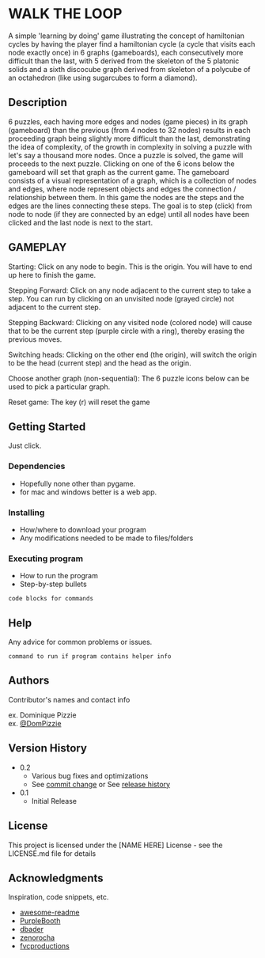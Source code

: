 # WALK THE LOOP

A simple 'learning by doing' game illustrating the concept of hamiltonian cycles by having the player find a hamiltonian cycle (a cycle that visits each node exactly once) in 6 graphs (gameboards), each consecutively more difficult than the last, with 5 derived from the skeleton of the 5 platonic solids and a sixth discocube graph derived from skeleton of a polycube of an octahedron (like using sugarcubes to form a diamond).

## Description

6 puzzles, each having more edges and nodes (game pieces) in its graph (gameboard) than the previous (from 4 nodes to 32 nodes) results in each proceeding graph being slightly more difficult than the last, demonstrating the idea of complexity, of the growth in complexity in solving a puzzle with let's say a thousand more nodes.
Once a puzzle is solved, the game will proceeds to the next puzzle. Clicking on one of the 6 icons below the gameboard will set that graph as the current game.
The gameboard consists of a visual representation of a graph, which is a collection of nodes and edges, where node represent objects and edges the connection / relationship between them. In this game the nodes are the steps and the edges are the lines connecting these steps.
The goal is to step (click) from node to node (if they are connected by an edge) until all nodes have been clicked and the last node is next to the start.

## GAMEPLAY
Starting:
Click on any node to begin. This is the origin. You will have to end up here to finish the game.

Stepping Forward:
Click on any node adjacent to the current step to take a step.
You can run by clicking on an unvisited node (grayed circle) not adjacent to the current step.

Stepping Backward:
Clicking on any visited node (colored node) will cause that to be the current step (purple circle with a ring), thereby erasing the previous moves.

Switching heads:
Clicking on the other end (the origin), will switch the origin to be the head (current step) and the head as the origin.

Choose another graph (non-sequential):
  The 6 puzzle icons below can be used to pick a particular graph.

Reset game: 
  The key (r) will reset the game

## Getting Started

Just click.

### Dependencies

* Hopefully none other than pygame.
* for mac and windows better is a web app.

### Installing

* How/where to download your program
* Any modifications needed to be made to files/folders

### Executing program

* How to run the program
* Step-by-step bullets
```
code blocks for commands
```

## Help

Any advice for common problems or issues.
```
command to run if program contains helper info
```

## Authors

Contributor's names and contact info

ex. Dominique Pizzie  
ex. [@DomPizzie](https://twitter.com/dompizzie)

## Version History

* 0.2
    * Various bug fixes and optimizations
    * See [commit change]() or See [release history]()
* 0.1
    * Initial Release

## License

This project is licensed under the [NAME HERE] License - see the LICENSE.md file for details

## Acknowledgments

Inspiration, code snippets, etc.
* [awesome-readme](https://github.com/matiassingers/awesome-readme)
* [PurpleBooth](https://gist.github.com/PurpleBooth/109311bb0361f32d87a2)
* [dbader](https://github.com/dbader/readme-template)
* [zenorocha](https://gist.github.com/zenorocha/4526327)
* [fvcproductions](https://gist.github.com/fvcproductions/1bfc2d4aecb01a834b46)